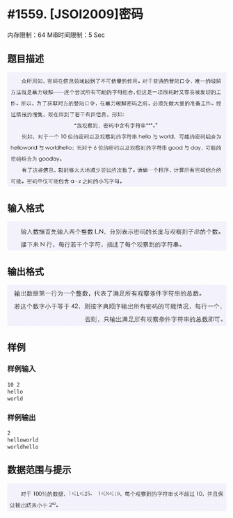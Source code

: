 # #1559. [JSOI2009]密码

内存限制：64 MiB时间限制：5 Sec

## 题目描述

![](images/1559_1.jpg)

## 输入格式

![](images/1559_2.jpg)

## 输出格式

![](images/1559_3.jpg)

## 样例

### 样例输入

    
    10 2
    hello
    world
    
    

### 样例输出

    
    2
    helloworld
    worldhello
    
    

## 数据范围与提示

![](images/1559_4.jpg)
